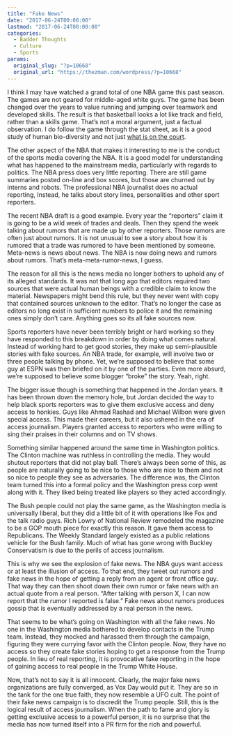 ```yaml
---
title: "Fake News"
date: "2017-06-24T00:00:00"
lastmod: "2017-06-24T00:00:00"
categories:
  - Badder Thoughts
  - Culture
  - Sports
params:
  original_slug: "?p=10668"
  original_url: "https://thezman.com/wordpress/?p=10668"
---
```


I think I may have watched a grand total of one NBA game this past
season. The games are not geared for middle-aged white guys. The game
has been changed over the years to value running and jumping over
teamwork and developed skills. The result is that basketball looks a lot
like track and field, rather than a skills game. That’s not a moral
argument, just a factual observation. I do follow the game through the
stat sheet, as it is a good study of human bio-diversity and not just
<a href="http://thezman.com/wordpress/?p=7805" rel="noopener"
target="_blank">what is on the court</a>.

The other aspect of the NBA that makes it interesting to me is the
conduct of the sports media covering the NBA. It is a good model for
understanding what has happened to the mainstream media, particularly
with regards to politics. The NBA press does very little reporting.
There are still game summaries posted on-line and box scores, but those
are churned out by interns and robots. The professional NBA journalist
does no actual reporting, Instead, he talks about story lines,
personalities and other sport reporters.

The recent NBA draft is a good example. Every year the “reporters” claim
it is going to be a wild week of trades and deals. Then they spend the
week talking about rumors that are made up by other reporters. Those
rumors are often just about rumors. It is not unusual to see a story
about how it is rumored that a trade was rumored to have been mentioned
by someone. Meta-news is news about news. The NBA is now doing news and
rumors about rumors. That’s meta-meta-rumor-news, I guess.

The reason for all this is the news media no longer bothers to uphold
any of its alleged standards. It was not that long ago that editors
required two sources that were actual human beings with a credible claim
to know the material. Newspapers might bend this rule, but they never
went with copy that contained sources unknown to the editor. That’s no
longer the case as editors no long exist in sufficient numbers to police
it and the remaining ones simply don’t care. Anything goes so its all
fake sources now.

Sports reporters have never been terribly bright or hard working so they
have responded to this breakdown in order by doing what comes natural.
Instead of working hard to get good stories, they make up semi-plausible
stories with fake sources. An NBA trade, for example, will involve two
or three people talking by phone. Yet, we’re supposed to believe that
some guy at ESPN was then briefed on it by one of the parties. Even more
absurd, we’re supposed to believe some blogger “broke” the story. Yeah,
right.

The bigger issue though is something that happened in the Jordan years.
It has been thrown down the memory hole, but Jordan decided the way to
help black sports reporters was to give them exclusive access and deny
access to honkies. Guys like Ahmad Rashad and Michael Wilbon were given
special access. This made their careers, but it also ushered in the era
of access journalism. Players granted access to reporters who were
willing to sing their praises in their columns and on TV shows.

Something similar happened around the same time in Washington politics.
The Clinton machine was ruthless in controlling the media. They would
shutout reporters that did not play ball. There’s always been some of
this, as people are naturally going to be nice to those who are nice to
them and not so nice to people they see as adversaries. The difference
was, the Clinton team turned this into a formal policy and the
Washington press corp went along with it. They liked being treated like
players so they acted accordingly.

The Bush people could not play the same game, as the Washington media is
universally liberal, but they did a little bit of it with operations
like Fox and the talk radio guys. Rich Lowry of National Review
remodeled the magazine to be a GOP mouth piece for exactly this reason.
It gave them access to Republicans. The Weekly Standard largely existed
as a public relations vehicle for the Bush family. Much of what has gone
wrong with Buckley Conservatism is due to the perils of access
journalism.

This is why we see the explosion of fake news. The NBA guys want access
or at least the illusion of access. To that end, they tweet out rumors
and fake news in the hope of getting a reply from an agent or front
office guy. That way they can then shoot down their own rumor or fake
news with an actual quote from a real person. “After talking with person
X, I can now report that the rumor I reported is false.” Fake news about
rumors produces gossip that is eventually addressed by a real person in
the news.

That seems to be what’s going on Washington with all the fake news. No
one in the Washington media bothered to develop contacts in the Trump
team. Instead, they mocked and harassed them through the campaign,
figuring they were currying favor with the Clinton people. Now, they
have no access so they create fake stories hoping to get a response from
the Trump people. In lieu of real reporting, it is provocative fake
reporting in the hope of gaining access to real people in the Trump
White House.

Now, that’s not to say it is all innocent. Clearly, the major fake news
organizations are fully converged, as Vox Day would put it. They are so
in the tank for the one true faith, they now resemble a UFO cult. The
point of their fake news campaign is to discredit the Trump people.
Still, this is the logical result of access journalism. When the path to
fame and glory is getting exclusive access to a powerful person, it is
no surprise that the media has now turned itself into a PR firm for the
rich and powerful.
